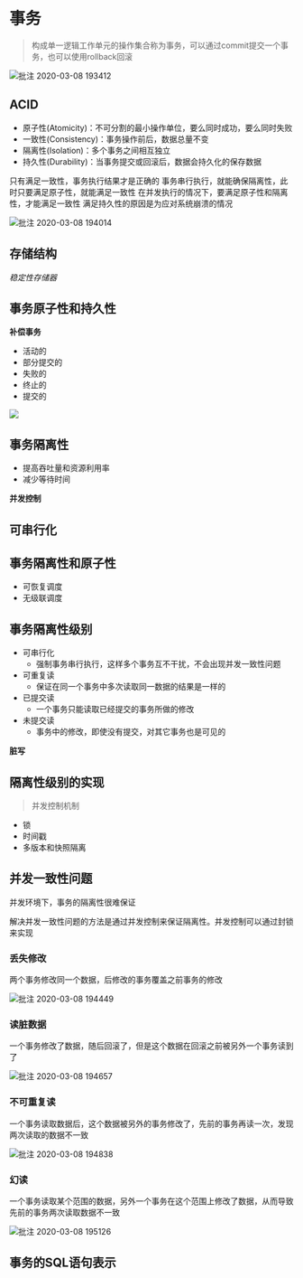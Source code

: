 # 事务

> 构成单一逻辑工作单元的操作集合称为事务，可以通过commit提交一个事务，也可以使用rollback回滚

![批注 2020-03-08 193412](/assets/批注%202020-03-08%20193412.png)

## ACID

- 原子性(Atomicity)：不可分割的最小操作单位，要么同时成功，要么同时失败
- 一致性(Consistency)：事务操作前后，数据总量不变
- 隔离性(Isolation)：多个事务之间相互独立
- 持久性(Durability)：当事务提交或回滚后，数据会持久化的保存数据

只有满足一致性，事务执行结果才是正确的
事务串行执行，就能确保隔离性，此时只要满足原子性，就能满足一致性
在并发执行的情况下，要满足原子性和隔离性，才能满足一致性
满足持久性的原因是为应对系统崩溃的情况

![批注 2020-03-08 194014](/assets/批注%202020-03-08%20194014.png)

## 存储结构

_稳定性存储器_

## 事务原子性和持久性

**补偿事务**

- 活动的
- 部分提交的
- 失败的
- 终止的
- 提交的

![](https://static.oschina.net/uploads/space/2018/0514/120548_mjP9_3403834.png)

## 事务隔离性

- 提高吞吐量和资源利用率
- 减少等待时间

**并发控制**

## 可串行化

## 事务隔离性和原子性

- 可恢复调度
- 无级联调度

## 事务隔离性级别

- 可串行化
  - 强制事务串行执行，这样多个事务互不干扰，不会出现并发一致性问题
- 可重复读
  - 保证在同一个事务中多次读取同一数据的结果是一样的
- 已提交读
  - 一个事务只能读取已经提交的事务所做的修改
- 未提交读
  - 事务中的修改，即使没有提交，对其它事务也是可见的

**脏写**

## 隔离性级别的实现

> 并发控制机制

- 锁
- 时间戳
- 多版本和快照隔离

## 并发一致性问题

并发环境下，事务的隔离性很难保证

解决并发一致性问题的方法是通过并发控制来保证隔离性。并发控制可以通过封锁来实现

### 丢失修改

两个事务修改同一个数据，后修改的事务覆盖之前事务的修改

![批注 2020-03-08 194449](/assets/批注%202020-03-08%20194449.png)

### 读脏数据

一个事务修改了数据，随后回滚了，但是这个数据在回滚之前被另外一个事务读到了

![批注 2020-03-08 194657](/assets/批注%202020-03-08%20194657.png)

### 不可重复读

一个事务读取数据后，这个数据被另外的事务修改了，先前的事务再读一次，发现两次读取的数据不一致

![批注 2020-03-08 194838](/assets/批注%202020-03-08%20194838.png)

### 幻读

一个事务读取某个范围的数据，另外一个事务在这个范围上修改了数据，从而导致先前的事务两次读取数据不一致

![批注 2020-03-08 195126](/assets/批注%202020-03-08%20195126.png)

## 事务的SQL语句表示
